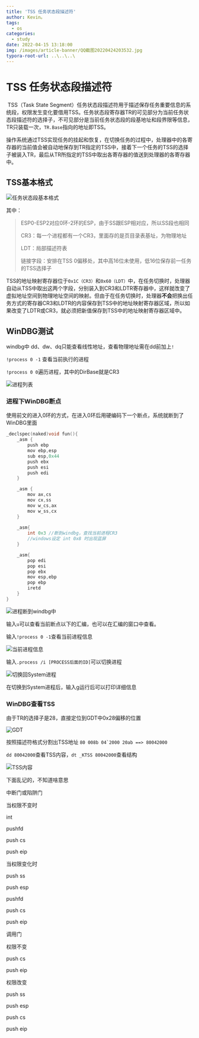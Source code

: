 ```yaml
---
title: 'TSS 任务状态段描述符'
author: Kevin。
tags:
  - os
categories:
  - study
date: 2022-04-15 13:18:00
img: /images/article-banner/QQ截图20220424203532.jpg
typora-root-url: ..\..\..\
---
```


# TSS 任务状态段描述符

​	TSS（Task State Segment）任务状态段描述符用于描述保存任务重要信息的系统段，权限发生变化要借用TSS。任务状态段寄存器TR的可见部分为当前任务状态段描述符的选择子，不可见部分是当前任务状态段的段基地址和段界限等信息，TR只装载一次，`TR.Base`指向的地址即TSS。

​	操作系统通过TSS实现任务的挂起和恢复，在切换任务的过程中，处理器中的各寄存器的当前值会被自动地保存到TR指定的TSS中，接着下一个任务的TSS的选择子被装入TR，最后从TR所指定的TSS中取出各寄存器的值送到处理器的各寄存器中。

## TSS基本格式

![任务状态段基本格式](/images/image-20220415230204679.png)

其中：

> ESP0-ESP2对应0环-2环的ESP，由于SS跟ESP相对应，所以SS段也相同
>
> CR3：每一个进程都有一个CR3，里面存的是页目录表基址，为物理地址 
>
> LDT：局部描述符表
>
> 链接字段：安排在TSS 0偏移处，其中高16位未使用，低16位保存前一任务的TSS选择子

​	TSS的地址映射寄存器位于`0x1C（CR3）`和`0x60（LDT）`中，在任务切换时，处理器自动从TSS中取出这两个字段，分别装入到CR3和LDTR寄存器中，这样就改变了虚拟地址空间到物理地址空间的映射。但由于在任务切换时，处理器**不会**把换出任务方式的寄存器CR3和LDTR的内容保存到TSS中的地址映射寄存器区域，所以如果改变了LDTR或CR3，就必须把新值保存到TSS中的地址映射寄存器区域中。

## WinDBG测试

windbg中 dd、dw、dq只能查看线性地址，查看物理地址需在dd前加上`!`

`!process 0 -1` 查看当前执行的进程

`!process 0 0`遍历进程，其中的DirBase就是CR3

![进程列表](/images/image-20220416110659573.png)

### 进程下WinDBG断点

使用前文的进入0环的方式，在进入0环后用硬编码下一个断点，系统就断到了WinDBG里面

```c
_declspec(naked)void fun(){
	_asm {
		push ebp
		mov ebp,esp
		sub esp,0x44
		push ebx
		push esi
		push edi
	}

 	_asm {
        mov ax,cs
        mov cx,ss
        mov w_cs,ax
        mov w_ss,cx
 	}
    
    _asm{
        int 0x3 //断到windbg，查找当前进程CR3
        //windows设定 int 0x8 时出现蓝屏
    }

	_asm{
		pop edi
		pop esi
		pop ebx
		mov esp,ebp
		pop ebp
		iretd
	}
}
```

![进程断到windbg中](/images/image-20220416110918439.png)

输入`u`可以查看当前断点以下的汇编，也可以在汇编的窗口中查看。

输入`!process 0 -1`查看当前进程信息

![当前进程信息](/images/image-20220416111156852.png)

输入`.process /i [PROCESS后面的ID]`可以切换进程

![切换回System进程](/images/image-20220416111332014.png)

在切换到System进程后，输入g运行后可以打印详细信息

### WinDBG查看TSS

由于TR的选择子是28，直接定位到GDT中0x28偏移的位置

![GDT](/images/image-20220416113031266.png)

按照描述符格式分割出TSS地址 ```80 008b 04`2000 20ab ==> 80042000```

`dd 80042000`查看TSS内容，`dt _KTSS 80042000`查看结构

![TSS内容](/images/image-20220416120112790.png)

下面乱记的，不知道啥意思

中断门或陷阱门

当权限不变时

int

pushfd

push cs

push eip



当权限变化时

push ss

push esp

pushfd

push cs

push eip



调用门

权限不变

push cs

push eip



权限改变

push ss

push esp

push cs

push eip























































